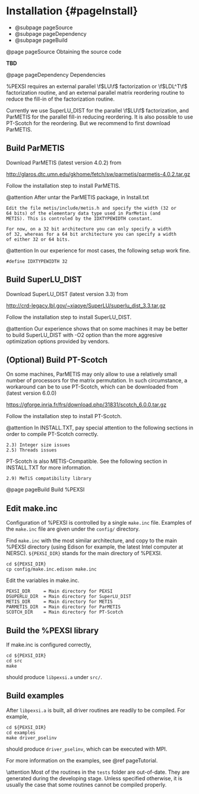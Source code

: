 Installation       {#pageInstall}
============

- @subpage pageSource
- @subpage pageDependency
- @subpage pageBuild

<!-- ************************************************************ -->
@page pageSource Obtaining the source code

**TBD**

<!-- ************************************************************ -->
@page pageDependency Dependencies


%PEXSI requires an external parallel \f$LU\f$ factorization or
\f$LDL^T\f$ factorization routine, and an external parallel matrix
reordering routine to reduce the fill-in of the factorization routine.

Currently we use SuperLU_DIST for the parallel \f$LU\f$ factorization,
and ParMETIS for the parallel fill-in reducing reordering.  It is also
possible to use PT-Scotch for the reordering.  But we recommend to first
download ParMETIS.


Build ParMETIS
--------------

Download ParMETIS (latest version 4.0.2) from

http://glaros.dtc.umn.edu/gkhome/fetch/sw/parmetis/parmetis-4.0.2.tar.gz

Follow the installation step to install ParMETIS.

@attention After untar the ParMETIS package, in Install.txt

    Edit the file metis/include/metis.h and specify the width (32 or
    64 bits) of the elementary data type used in ParMetis (and
    METIS). This is controled by the IDXTYPEWIDTH constant.

    For now, on a 32 bit architecture you can only specify a width
    of 32, whereas for a 64 bit architecture you can specify a width
    of either 32 or 64 bits.

@attention In our experience for most cases, the following setup work
fine.

    #define IDXTYPEWIDTH 32


Build SuperLU_DIST
------------------

Download SuperLU_DIST (latest version 3.3) from

http://crd-legacy.lbl.gov/~xiaoye/SuperLU/superlu_dist_3.3.tar.gz

Follow the installation step to install SuperLU_DIST.

@attention Our experience shows that on some machines it may be better
to build SuperLU_DIST with -O2 option than the more aggresive
optimization options provided by vendors.

(Optional) Build PT-Scotch
--------------------------

On some machines, ParMETIS may only allow to use a relatively small
number of processors for the matrix permutation. In such circumstance, a
workaround can be to use PT-Scotch, which can be downloaded from
(latest version 6.0.0)

https://gforge.inria.fr/frs/download.php/31831/scotch_6.0.0.tar.gz

Follow the installation step to install PT-Scotch.

@attention In INSTALL.TXT, pay special attention to the following
sections in order to compile PT-Scotch correctly.

    2.3) Integer size issues
    2.5) Threads issues


PT-Scotch is also METIS-Compatible.  See the following section in
INSTALL.TXT for more information.

    2.9) MeTiS compatibility library

<!-- ************************************************************ -->
@page pageBuild Build %PEXSI

Edit make.inc
-------------

Configuration of %PEXSI is controlled by a single `make.inc` file.
Examples of the `make.inc` file are given under the `config/` directory.

Find `make.inc` with the most similar architecture, and copy to the main
%PEXSI directory (using Edison for example, the latest Intel computer
at NERSC).  `${PEXSI_DIR}` stands for the main directory of %PEXSI.

    cd ${PEXSI_DIR}
    cp config/make.inc.edison make.inc

Edit the variables in make.inc. 
    
    PEXSI_DIR     = Main directory for PEXSI
    DSUPERLU_DIR  = Main directory for SuperLU_DIST
    METIS_DIR     = Main directory for METIS
    PARMETIS_DIR  = Main directory for ParMETIS 
    SCOTCH_DIR    = Main directory for PT-Scotch

Build the %PEXSI library
------------------------

If make.inc is configured correctly,
    
    cd ${PEXSI_DIR}
    cd src
    make

should produce `libpexsi.a` under `src/`.

Build examples
--------------

After `libpexsi.a` is built, all driver routines are readily to be
compiled.  For example,

    cd ${PEXSI_DIR}
    cd examples
    make driver_pselinv

should produce `driver_pselinv`, which can be executed with MPI.

For more information on the examples, see @ref pageTutorial.

\attention Most of the routines in the `tests` folder are out-of-date.
They are generated during the developing stage. Unless specified
otherwise, it is usually the case that some routines cannot be compiled
properly.
